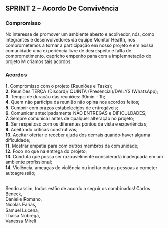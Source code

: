 <h2>SPRINT 2 – Acordo De Convivência</h2>

<h3>Compromisso</h3>
No interesse de promover um ambiente aberto e acolhedor, nós, como integrantes e desenvolvedores da equipe Monitor Health, nos comprometemos a tornar a participação em nosso projeto e em nossa comunidade uma experiência livre de desrespeito e falta de comprometimento, capricho empenho para com a implemnetação do projeto M criamos tais acordos:<br>

<h3>Acordos</h3>
<b>1.</b>	Compromisso com o projeto (Reuniões e Tasks);<br>
<b>2.</b>	Reuniões TERÇA (Discord)/ QUINTA (Presencial)/DAILYS (WhatsApp);<br>
<b>3.</b>	Tempo de duração das reuniões: 30min - 1h;<br>
<b>4.</b>	Quem não participa da reunião não opina nos acordos feitos;<br>
<b>5.</b>	Cumprir com prazos estabelecidos de entregáveis;<br>
<b>6.</b>	Comunicar antecipadamente NÃO ENTREGAS e DIFICULDADES;<br>
<b>7.</b>	Sempre comunicar antes de qualquer alteração no projeto;<br>
<b>8.</b>	Ser respeitoso com os diferentes pontos de vista e experiências;<br>
<b>9.</b>	Aceitando críticas construtivas;<br>
<b>10.</b>	Aceitar ofertar e receber ajuda dos demais quando haver alguma dificuldade;<br>
<b>11.</b>	Mostrar empatia para com outros membros da comunidade;<br>
<b>12.</b>	Foco no que na entrega do projeto;<br>
<b>13.</b>	Conduta que possa ser razoavelmente considerada inadequada em um ambiente profissional;<br>
<b>14.</b>	Violência, ameaças de violência ou incitar outras pessoas a cometer autoagressão;<br><br>

Sendo assim, todos estão de acordo a seguir os combinados!
Carlos Beneck,<br>
Danielle Romano,<br>
Nicolas Farias,<br>
Samuel Lucena,<br>
Thaisa Nobrega,<br>
Vanessa Mireli

